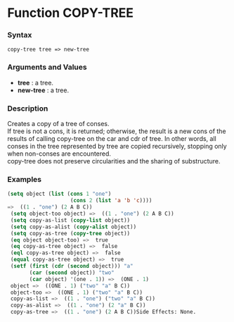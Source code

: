 <!-- Generated on 05/10/2020 by https://github.com/anto2oo/clhs-evolved -->

# Function COPY-TREE

### Syntax
`copy-tree tree => new-tree`  


### Arguments and Values
- **tree** : a tree.   
- **new-tree** : a tree.   


### Description
Creates a copy of a tree of conses.  
If tree is not a cons, it is returned; otherwise, the result is a new cons of the results of calling copy-tree on the car and cdr of tree. In other words, all conses in the tree represented by tree are copied recursively, stopping only when non-conses are encountered.  
copy-tree does not preserve circularities and the sharing of substructure.



### Examples
```lisp 
(setq object (list (cons 1 "one")
                    (cons 2 (list 'a 'b 'c))))
=>  ((1 . "one") (2 A B C))
 (setq object-too object) =>  ((1 . "one") (2 A B C))
 (setq copy-as-list (copy-list object))
 (setq copy-as-alist (copy-alist object))
 (setq copy-as-tree (copy-tree object))
 (eq object object-too) =>  true
 (eq copy-as-tree object) =>  false
 (eql copy-as-tree object) =>  false
 (equal copy-as-tree object) =>  true
 (setf (first (cdr (second object))) "a"
       (car (second object)) "two"
       (car object) '(one . 1)) =>  (ONE . 1)
 object =>  ((ONE . 1) ("two" "a" B C))
 object-too =>  ((ONE . 1) ("two" "a" B C))
 copy-as-list =>  ((1 . "one") ("two" "a" B C))
 copy-as-alist =>  ((1 . "one") (2 "a" B C))
 copy-as-tree =>  ((1 . "one") (2 A B C))Side Effects: None.
```
